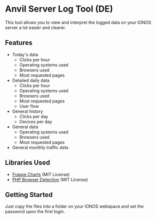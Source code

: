 # Anvil Server Log Tool (DE)
This tool allows you to view and interpret the logged data on your IONOS server a lot easier and clearer.

## Features
- Today's data
  - Clicks per hour
  - Operating systems used
  - Browsers used
  - Most requested pages
- Detailed daily data
  - Clicks per hour
  - Operating systems used
  - Browsers used
  - Most requested pages
  - User flow
- General history
  - Clicks per day
  - Devices per day
- General data
  - Operating systems used
  - Browsers used
  - Most requested pages
- General monthly traffic data

## Libraries Used
- [Frappe Charts](https://github.com/frappe/charts) (MIT License)
- [PHP Browser Detection](https://github.com/foroco/php-browser-detection) (MIT License)

## Getting Started
Just copy the files into a folder on your IONOS webspace and set the password upon the first login.
